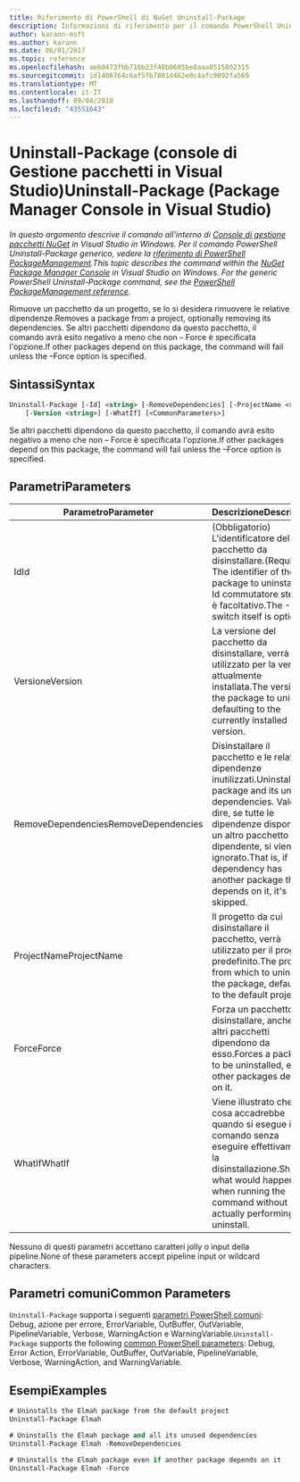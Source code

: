 ```yaml
---
title: Riferimento di PowerShell di NuGet Uninstall-Package
description: Informazioni di riferimento per il comando PowerShell Uninstall-Package nella Console di gestione pacchetti NuGet in Visual Studio.
author: karann-msft
ms.author: karann
ms.date: 06/01/2017
ms.topic: reference
ms.openlocfilehash: ae60473fbb716b23f40b0605be8aaa8515802315
ms.sourcegitcommit: 1d1406764c6af5fb7801d462e0c4afc9092fa569
ms.translationtype: MT
ms.contentlocale: it-IT
ms.lasthandoff: 09/04/2018
ms.locfileid: "43551643"
---
```

# <a name="uninstall-package-package-manager-console-in-visual-studio"></a><span data-ttu-id="c7ad4-103">Uninstall-Package (console di Gestione pacchetti in Visual Studio)</span><span class="sxs-lookup"><span data-stu-id="c7ad4-103">Uninstall-Package (Package Manager Console in Visual Studio)</span></span>

<span data-ttu-id="c7ad4-104">*In questo argomento descrive il comando all'interno di [Console di gestione pacchetti NuGet](package-manager-console.md) in Visual Studio in Windows. Per il comando PowerShell Uninstall-Package generico, vedere la [riferimento di PowerShell PackageManagement](/powershell/module/packagemanagement/?view=powershell-6).*</span><span class="sxs-lookup"><span data-stu-id="c7ad4-104">*This topic describes the command within the [NuGet Package Manager Console](package-manager-console.md) in Visual Studio on Windows. For the generic PowerShell Uninstall-Package command, see the [PowerShell PackageManagement reference](/powershell/module/packagemanagement/?view=powershell-6).*</span></span>

<span data-ttu-id="c7ad4-105">Rimuove un pacchetto da un progetto, se lo si desidera rimuovere le relative dipendenze.</span><span class="sxs-lookup"><span data-stu-id="c7ad4-105">Removes a package from a project, optionally removing its dependencies.</span></span> <span data-ttu-id="c7ad4-106">Se altri pacchetti dipendono da questo pacchetto, il comando avrà esito negativo a meno che non – Force è specificata l'opzione.</span><span class="sxs-lookup"><span data-stu-id="c7ad4-106">If other packages depend on this package, the command will fail unless the –Force option is specified.</span></span>

## <a name="syntax"></a><span data-ttu-id="c7ad4-107">Sintassi</span><span class="sxs-lookup"><span data-stu-id="c7ad4-107">Syntax</span></span>

```ps
Uninstall-Package [-Id] <string> [-RemoveDependencies] [-ProjectName <string>] [-Force]
    [-Version <string>] [-WhatIf] [<CommonParameters>]
```

<span data-ttu-id="c7ad4-108">Se altri pacchetti dipendono da questo pacchetto, il comando avrà esito negativo a meno che non – Force è specificata l'opzione.</span><span class="sxs-lookup"><span data-stu-id="c7ad4-108">If other packages depend on this package, the command will fail unless the –Force option is specified.</span></span>

## <a name="parameters"></a><span data-ttu-id="c7ad4-109">Parametri</span><span class="sxs-lookup"><span data-stu-id="c7ad4-109">Parameters</span></span>

| <span data-ttu-id="c7ad4-110">Parametro</span><span class="sxs-lookup"><span data-stu-id="c7ad4-110">Parameter</span></span> | <span data-ttu-id="c7ad4-111">Descrizione</span><span class="sxs-lookup"><span data-stu-id="c7ad4-111">Description</span></span> |
| --- | --- |
| <span data-ttu-id="c7ad4-112">Id</span><span class="sxs-lookup"><span data-stu-id="c7ad4-112">Id</span></span> | <span data-ttu-id="c7ad4-113">(Obbligatorio) L'identificatore del pacchetto da disinstallare.</span><span class="sxs-lookup"><span data-stu-id="c7ad4-113">(Required) The identifier of the package to uninstall.</span></span> <span data-ttu-id="c7ad4-114">-Id commutatore stesso è facoltativo.</span><span class="sxs-lookup"><span data-stu-id="c7ad4-114">The -Id switch itself is optional.</span></span> |
| <span data-ttu-id="c7ad4-115">Versione</span><span class="sxs-lookup"><span data-stu-id="c7ad4-115">Version</span></span> | <span data-ttu-id="c7ad4-116">La versione del pacchetto da disinstallare, verrà utilizzato per la versione attualmente installata.</span><span class="sxs-lookup"><span data-stu-id="c7ad4-116">The version of the package to uninstall, defaulting to the currently installed version.</span></span> |
| <span data-ttu-id="c7ad4-117">RemoveDependencies</span><span class="sxs-lookup"><span data-stu-id="c7ad4-117">RemoveDependencies</span></span> | <span data-ttu-id="c7ad4-118">Disinstallare il pacchetto e le relative dipendenze inutilizzati.</span><span class="sxs-lookup"><span data-stu-id="c7ad4-118">Uninstall the package and its unused dependencies.</span></span> <span data-ttu-id="c7ad4-119">Vale a dire, se tutte le dipendenze dispone di un altro pacchetto dipendente, si viene ignorato.</span><span class="sxs-lookup"><span data-stu-id="c7ad4-119">That is, if any dependency has another package that depends on it, it's skipped.</span></span> |
| <span data-ttu-id="c7ad4-120">ProjectName</span><span class="sxs-lookup"><span data-stu-id="c7ad4-120">ProjectName</span></span> | <span data-ttu-id="c7ad4-121">Il progetto da cui disinstallare il pacchetto, verrà utilizzato per il progetto predefinito.</span><span class="sxs-lookup"><span data-stu-id="c7ad4-121">The project from which to uninstall the package, defaulting to the default project.</span></span> |
| <span data-ttu-id="c7ad4-122">Force</span><span class="sxs-lookup"><span data-stu-id="c7ad4-122">Force</span></span> | <span data-ttu-id="c7ad4-123">Forza un pacchetto da disinstallare, anche se altri pacchetti dipendono da esso.</span><span class="sxs-lookup"><span data-stu-id="c7ad4-123">Forces a package to be uninstalled, even if other packages depend on it.</span></span> |
| <span data-ttu-id="c7ad4-124">WhatIf</span><span class="sxs-lookup"><span data-stu-id="c7ad4-124">WhatIf</span></span> | <span data-ttu-id="c7ad4-125">Viene illustrato che cosa accadrebbe quando si esegue il comando senza eseguire effettivamente la disinstallazione.</span><span class="sxs-lookup"><span data-stu-id="c7ad4-125">Shows what would happen when running the command without actually performing the uninstall.</span></span> |

<span data-ttu-id="c7ad4-126">Nessuno di questi parametri accettano caratteri jolly o input della pipeline.</span><span class="sxs-lookup"><span data-stu-id="c7ad4-126">None of these parameters accept pipeline input or wildcard characters.</span></span>

## <a name="common-parameters"></a><span data-ttu-id="c7ad4-127">Parametri comuni</span><span class="sxs-lookup"><span data-stu-id="c7ad4-127">Common Parameters</span></span>

<span data-ttu-id="c7ad4-128">`Uninstall-Package` supporta i seguenti [parametri PowerShell comuni](http://go.microsoft.com/fwlink/?LinkID=113216): Debug, azione per errore, ErrorVariable, OutBuffer, OutVariable, PipelineVariable, Verbose, WarningAction e WarningVariable.</span><span class="sxs-lookup"><span data-stu-id="c7ad4-128">`Uninstall-Package` supports the following [common PowerShell parameters](http://go.microsoft.com/fwlink/?LinkID=113216): Debug, Error Action, ErrorVariable, OutBuffer, OutVariable, PipelineVariable, Verbose, WarningAction, and WarningVariable.</span></span>

## <a name="examples"></a><span data-ttu-id="c7ad4-129">Esempi</span><span class="sxs-lookup"><span data-stu-id="c7ad4-129">Examples</span></span>

```ps
# Uninstalls the Elmah package from the default project
Uninstall-Package Elmah

# Uninstalls the Elmah package and all its unused dependencies
Uninstall-Package Elmah -RemoveDependencies 

# Uninstalls the Elmah package even if another package depends on it
Uninstall-Package Elmah -Force
```
